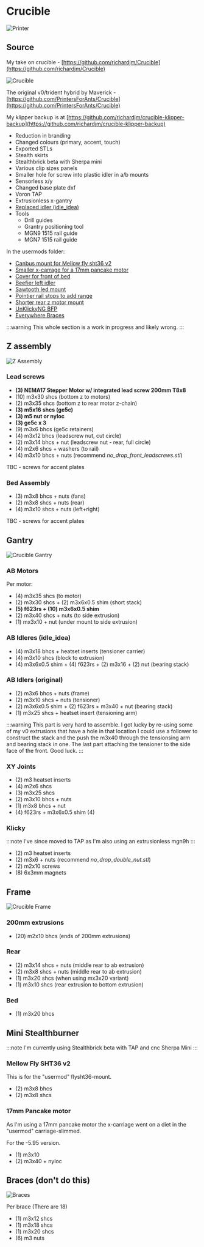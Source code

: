 # Crucible

![Printer](../static/img/crucible/printer.jpg)

## Source

My take on crucible - [https://github.com/richardjm/Crucible](https://github.com/richardjm/Crucible)

![Crucible](../static/img/crucible/crucible.png)

The original v0/trident hybrid by Maverick - [https://github.com/PrintersForAnts/Crucible](https://github.com/PrintersForAnts/Crucible)

My klipper backup is at [https://github.com/richardjm/crucible-klipper-backup](https://github.com/richardjm/crucible-klipper-backup)

- Reduction in branding
- Changed colours (primary, accent, touch)
- Exported STLs
- Stealth skirts
- Stealthbrick beta with Sherpa mini
- Various clip sizes panels
- Smaller hole for screw into plastic idler in a/b mounts
- Sensorless x/y
- Changed base plate dxf
- Voron TAP
- Extrusionless x-gantry
- [Replaced idler (idle_idea)](https://github.com/richardjm/Crucible/tree/main/Usermods/richardjm/idle_idea)
- Tools
  - Drill guides
  - Grantry positioning tool
  - MGN9 1515 rail guide
  - MGN7 1515 rail guide

In the usermods folder:

- [Canbus mount for Mellow fly sht36 v2](https://github.com/richardjm/Crucible/tree/main/Usermods/richardjm/flysht36-mount)
- [Smaller x-carrage for a 17mm pancake motor](https://github.com/richardjm/Crucible/tree/main/Usermods/richardjm/carriage-slimmed)
- [Cover for front of bed](https://github.com/richardjm/Crucible/tree/main/Usermods/richardjm/frond-bed-cover)
- [Beefier left idler](https://github.com/richardjm/Crucible/tree/main/Usermods/richardjm/idler_beefy)
- [Sawtooth led mount](https://github.com/richardjm/Crucible/tree/main/Usermods/richardjm/leds)
- [Pointier rail stops to add range](https://github.com/richardjm/Crucible/tree/main/Usermods/richardjm/pointy-stop)
- [Shorter rear z motor mount](https://github.com/richardjm/Crucible/tree/main/Usermods/richardjm/short-rear-z)
- [UnKlickyNG BFP](https://github.com/richardjm/Crucible/tree/main/Usermods/richardjm/UnKlickyNG)
- [Everywhere Braces](https://github.com/richardjm/Crucible/tree/main/Usermods/richardjm/everywhere-brace)

:::warning
This whole section is a work in progress and likely wrong.
:::

## Z assembly

![Z Assembly](../static/img/crucible/z-asembly.png)

### Lead screws

- **(3) NEMA17 Stepper Motor w/ integrated lead screw 200mm T8x8**
- (10) m3x30 shcs (bottom z to motors)
- (2) m3x35 shcs (bottom z to rear motor z-chain)
- **(3) m5x16 shcs (ge5c)**
- **(3) m5 nut or nyloc**
- **(3) ge5c x 3**
- (9) m3x6 bhcs (ge5c retainers)
- (4) m3x12 bhcs (leadscrew nut, cut circle)
- (2) m3x14 bhcs + nut (leadscrew nut - rear, full circle)
- (4) m2x6 shcs + washers (to rail)
- (4) m3x10 bhcs + nuts (recommend _no_drop_front_leadscrews.stl_)

TBC - screws for accent plates

### Bed Assembly

- (3) m3x8 bhcs + nuts (fans)
- (2) m3x8 shcs + nuts (rear)
- (4) m3x10 shcs + nuts (left+right)

TBC - screws for accent plates

## Gantry

![Crucible Gantry](../static/img/crucible/gantry.png)

### AB Motors

Per motor:

- (4) m3x35 shcs (to motor)
- (2) m3x30 shcs + (2) m3x6x0.5 shim (short stack)
- **(5) f623rs + (10) m3x6x0.5 shim**
- (2) m3x40 shcs + nuts (to side extrusion)
- (1) mx3x10 + nut (under mount to side extrusion)

### AB Idleres (idle_idea)

- (4) m3x18 bhcs + heatset inserts (tensioner carrier)
- (4) m3x10 shcs (block to extrusion)
- (4) m3x6x0.5 shim + (4) f623rs + (2) m3x16 + (2) nut (bearing stack)

### AB Idlers (original)

- (2) m3x6 bhcs + nuts (frame)
- (2) m3x10 shcs + nuts (tensioner)
- (2) m3x6x0.5 shim + (2) f623rs + m3x40 + nut (bearing stack)
- (1) m3x25 shcs + heatset insert (tensioning arm)

:::warning
This part is very hard to assemble. I got lucky by re-using some of my v0
extrusions that have a hole in that location I could use a follower to
construct the stack and the push the m3x40 through the tensionsing arm and
bearing stack in one.
The last part attaching the tensioner to the side face of the front.
Good luck.
:::

### XY Joints

- (2) m3 heatset inserts
- (4) m2x6 shcs
- (3) m3x25 shcs
- (2) m3x10 bhcs + nuts
- (1) m3x8 bhcs + nut
- (4) f623rs + m3x6x0.5 shim (4)

### Klicky

:::note
I've since moved to TAP as I'm also using an extrusionless mgn9h
:::

- (2) m3 heatset inserts
- (2) m3x6 + nuts (recommend _no_drop_double_nut.stl_)
- (2) m2x10 screws
- (8) 6x3mm magnets

## Frame

![Crucible Frame](../static/img/crucible/frame.png)

### 200mm extrusions

- (20) m2x10 bhcs (ends of 200mm extrusions)

### Rear

- (2) m3x14 shcs + nuts (middle rear to ab extrusion)
- (2) m3x8 shcs + nuts (middle rear to ab extrusion)
- (1) m3x20 shcs (when using mx3x20 variant)
- (1) m3x10 shcs (rear extrusion to bottom extrusion)

### Bed

- (1) m3x20 bhcs

## Mini Stealthburner

:::note
I'm currently using Stealthbrick beta with TAP and cnc Sherpa Mini
:::

### Mellow Fly SHT36 v2

This is for the "usermod" flysht36-mount.

- (2) m3x8 bhcs
- (2) m3x8 shcs

### 17mm Pancake motor

As I'm using a 17mm pancake motor the x-carriage went on a diet in the
"usermod" carriage-slimmed.

For the -5.95 version.

- (1) m3x10
- (2) m3x40 + nyloc

## Braces (don't do this)

![Braces](../static/img/crucible/braces.png)

Per brace (There are 18)

- (1) m3x12 shcs
- (1) m3x18 shcs
- (1) m3x20 shcs
- (6) m3 nuts
